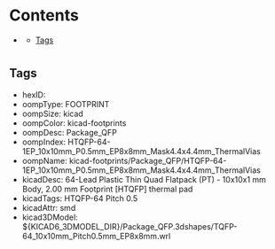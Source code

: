 



Contents
========

* [](#)
	* [Tags](#tags)

# 

## Tags

- hexID: 
- oompType: FOOTPRINT
- oompSize: kicad
- oompColor: kicad-footprints
- oompDesc: Package_QFP
- oompIndex: HTQFP-64-1EP_10x10mm_P0.5mm_EP8x8mm_Mask4.4x4.4mm_ThermalVias
- oompName: kicad-footprints/Package_QFP/HTQFP-64-1EP_10x10mm_P0.5mm_EP8x8mm_Mask4.4x4.4mm_ThermalVias
- kicadDesc: 64-Lead Plastic Thin Quad Flatpack (PT) - 10x10x1 mm Body, 2.00 mm Footprint [HTQFP] thermal pad
- kicadTags: HTQFP-64 Pitch 0.5
- kicadAttr: smd
- kicad3DModel: ${KICAD6_3DMODEL_DIR}/Package_QFP.3dshapes/TQFP-64_10x10mm_Pitch0.5mm_EP8x8mm.wrl
